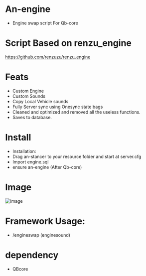 # An-engine
- Engine swap script For Qb-core

# Script Based on renzu_engine
https://github.com/renzuzu/renzu_engine

# Feats
- Custom Engine
- Custom Sounds
- Copy Local Vehicle sounds
- Fully Server sync using Onesync state bags
- Cleaned and optimized and removed all the useless functions.
- Saves to database.

# Install
- Installation:
- Drag an-stancer to your resource folder and start at server.cfg
- Import engine.sql
- ensure an-engine (After Qb-core)

# Image
![image](https://cdn.discordapp.com/attachments/837147253562146846/1029785285908766720/unknown.png)

# Framework Usage: 
- /engineswap (enginesound)

# dependency 
- QBcore
